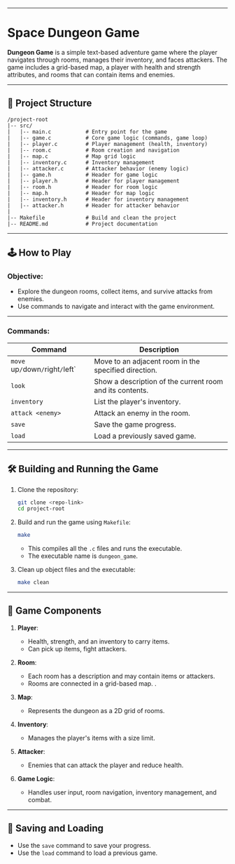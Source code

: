 
---

# Space Dungeon Game

**Dungeon Game** is a simple text-based adventure game where the player navigates through rooms, manages their inventory, and faces attackers. The game includes a grid-based map, a player with health and strength attributes, and rooms that can contain items and enemies.

---

## 📂 Project Structure

```
/project-root
|-- src/
|   |-- main.c           # Entry point for the game
|   |-- game.c           # Core game logic (commands, game loop)
|   |-- player.c         # Player management (health, inventory)
|   |-- room.c           # Room creation and navigation
|   |-- map.c            # Map grid logic
|   |-- inventory.c      # Inventory management
|   |-- attacker.c       # Attacker behavior (enemy logic)
|   |-- game.h           # Header for game logic
|   |-- player.h         # Header for player management
|   |-- room.h           # Header for room logic
|   |-- map.h            # Header for map logic
|   |-- inventory.h      # Header for inventory management
|   |-- attacker.h       # Header for attacker behavior
|
|-- Makefile             # Build and clean the project
|-- README.md            # Project documentation
```

---

## 🕹️ How to Play

### Objective:
- Explore the dungeon rooms, collect items, and survive attacks from enemies.
- Use commands to navigate and interact with the game environment.

---

### Commands:

| Command              | Description                                    |
|-----------------------|-----------------------------------------------|
| `move `up` / `down` / `right` / `left` | Move to an adjacent room in the specified direction. |
| `look`               | Show a description of the current room and its contents. |
| `inventory`          | List the player's inventory.                  |
| `attack <enemy>`     | Attack an enemy in the room.                  |
| `save`               | Save the game progress.                       |
| `load`               | Load a previously saved game.                 |

---

## 🛠️ Building and Running the Game

1. Clone the repository:
   ```bash
   git clone <repo-link>
   cd project-root
   ```

2. Build and run the game using `Makefile`:
   ```bash
   make
   ```

   - This compiles all the `.c` files and runs the executable.
   - The executable name is `dungeon_game`.

3. Clean up object files and the executable:
   ```bash
   make clean
   ```

---

## 🧩 Game Components

1. **Player**:
   - Health, strength, and an inventory to carry items.
   - Can pick up items, fight attackers.

2. **Room**:
   - Each room has a description and may contain items or attackers.
   - Rooms are connected in a grid-based map. .

3. **Map**:
   - Represents the dungeon as a 2D grid of rooms.

4. **Inventory**:
   - Manages the player's items with a size limit.

5. **Attacker**:
   - Enemies that can attack the player and reduce health.

6. **Game Logic**:
   - Handles user input, room navigation, inventory management, and combat.

---

## 💾 Saving and Loading

- Use the `save` command to save your progress.
- Use the `load` command to load a previous game.

